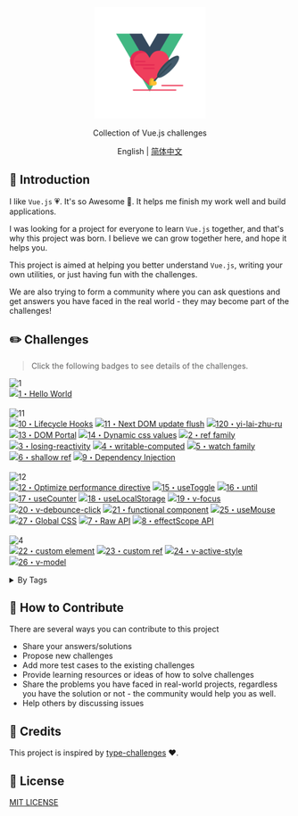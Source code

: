 <p align='center'>
<img src='./logo.png' width='200'/>
</p>

<p align='center'>
Collection of Vue.js challenges
</p>

<p align='center'>
English | <a href='./README.zh-CN.md'>简体中文</a>
</p>

## 📖 Introduction

I like `Vue.js` 💗. It's so Awesome 🚀. It helps me finish my work well and build applications.

I was looking for a project for everyone to learn `Vue.js` together, and that's why this project was born. I believe we can grow together here, and hope it helps you.

This project is aimed at helping you better understand `Vue.js`, writing your own utilities, or just having fun with the challenges.    

We are also trying to form a community where you can ask questions and get answers you have faced in the real world - they may become part of the challenges!



## ✏️ Challenges

> Click the following badges to see details of the challenges.

<!--challenges-start-->
<img src="https://img.shields.io/badge/warm--up-1-teal" alt="1"/><br><a href="./questions/1-hello-word/README.md" target="_blank"><img src="https://img.shields.io/badge/-1%E3%83%BBHello%20World-teal" alt="1・Hello World"/></a> <br><br><img src="https://img.shields.io/badge/easy-11-7aad0c" alt="11"/><br><a href="./questions/10-lifecycle/README.md" target="_blank"><img src="https://img.shields.io/badge/-10%E3%83%BBLifecycle%20Hooks-7aad0c" alt="10・Lifecycle Hooks"/></a> <a href="./questions/11-next-dom-update/README.md" target="_blank"><img src="https://img.shields.io/badge/-11%E3%83%BBNext%20DOM%20update%20flush-7aad0c" alt="11・Next DOM update flush"/></a> <a href="./questions/120-yi-lai-zhu-ru/README.md" target="_blank"><img src="https://img.shields.io/badge/-120%E3%83%BByi--lai--zhu--ru-7aad0c" alt="120・yi-lai-zhu-ru"/></a> <a href="./questions/13-dom-portal/README.md" target="_blank"><img src="https://img.shields.io/badge/-13%E3%83%BBDOM%20Portal-7aad0c" alt="13・DOM Portal"/></a> <a href="./questions/14-dynamic-css-values/README.md" target="_blank"><img src="https://img.shields.io/badge/-14%E3%83%BBDynamic%20css%20values-7aad0c" alt="14・Dynamic css values"/></a> <a href="./questions/2-ref-family/README.md" target="_blank"><img src="https://img.shields.io/badge/-2%E3%83%BBref%20family-7aad0c" alt="2・ref family"/></a> <a href="./questions/3-losing-reactivity/README.md" target="_blank"><img src="https://img.shields.io/badge/-3%E3%83%BBlosing--reactivity-7aad0c" alt="3・losing-reactivity"/></a> <a href="./questions/4-writable-computed/README.md" target="_blank"><img src="https://img.shields.io/badge/-4%E3%83%BBwritable--computed-7aad0c" alt="4・writable-computed"/></a> <a href="./questions/5-watch-family/README.md" target="_blank"><img src="https://img.shields.io/badge/-5%E3%83%BBwatch%20family-7aad0c" alt="5・watch family"/></a> <a href="./questions/6-shallow-ref/README.md" target="_blank"><img src="https://img.shields.io/badge/-6%E3%83%BBshallow%20ref-7aad0c" alt="6・shallow ref"/></a> <a href="./questions/9-dependency-injection/README.md" target="_blank"><img src="https://img.shields.io/badge/-9%E3%83%BBDependency%20Injection-7aad0c" alt="9・Dependency Injection"/></a> <br><br><img src="https://img.shields.io/badge/medium-12-d9901a" alt="12"/><br><a href="./questions/12-optimize-perf-directive/README.md" target="_blank"><img src="https://img.shields.io/badge/-12%E3%83%BBOptimize%20performance%20directive-d9901a" alt="12・Optimize performance directive"/></a> <a href="./questions/15-useToggle/README.md" target="_blank"><img src="https://img.shields.io/badge/-15%E3%83%BBuseToggle-d9901a" alt="15・useToggle"/></a> <a href="./questions/16-until/README.md" target="_blank"><img src="https://img.shields.io/badge/-16%E3%83%BBuntil-d9901a" alt="16・until"/></a> <a href="./questions/17-useCounter/README.md" target="_blank"><img src="https://img.shields.io/badge/-17%E3%83%BBuseCounter-d9901a" alt="17・useCounter"/></a> <a href="./questions/18-useLocalStorage/README.md" target="_blank"><img src="https://img.shields.io/badge/-18%E3%83%BBuseLocalStorage-d9901a" alt="18・useLocalStorage"/></a> <a href="./questions/19-v-focus/README.md" target="_blank"><img src="https://img.shields.io/badge/-19%E3%83%BBv--focus-d9901a" alt="19・v-focus"/></a> <a href="./questions/20-v-debounce-click/README.md" target="_blank"><img src="https://img.shields.io/badge/-20%E3%83%BBv--debounce--click-d9901a" alt="20・v-debounce-click"/></a> <a href="./questions/21-functional-component/README.md" target="_blank"><img src="https://img.shields.io/badge/-21%E3%83%BBfunctional%20component-d9901a" alt="21・functional component"/></a> <a href="./questions/25-useMouse/README.md" target="_blank"><img src="https://img.shields.io/badge/-25%E3%83%BBuseMouse-d9901a" alt="25・useMouse"/></a> <a href="./questions/27-global-css/README.md" target="_blank"><img src="https://img.shields.io/badge/-27%E3%83%BBGlobal%20CSS-d9901a" alt="27・Global CSS"/></a> <a href="./questions/7-raw-api/README.md" target="_blank"><img src="https://img.shields.io/badge/-7%E3%83%BBRaw%20API-d9901a" alt="7・Raw API"/></a> <a href="./questions/8-effect-scope/README.md" target="_blank"><img src="https://img.shields.io/badge/-8%E3%83%BBeffectScope%20API-d9901a" alt="8・effectScope API"/></a> <br><br><img src="https://img.shields.io/badge/hard-4-de3d37" alt="4"/><br><a href="./questions/22-custom-element/README.md" target="_blank"><img src="https://img.shields.io/badge/-22%E3%83%BBcustom%20element-de3d37" alt="22・custom element"/></a> <a href="./questions/23-custom-ref/README.md" target="_blank"><img src="https://img.shields.io/badge/-23%E3%83%BBcustom%20ref-de3d37" alt="23・custom ref"/></a> <a href="./questions/24-v-active-style/README.md" target="_blank"><img src="https://img.shields.io/badge/-24%E3%83%BBv--active--style-de3d37" alt="24・v-active-style"/></a> <a href="./questions/26-v-model/README.md" target="_blank"><img src="https://img.shields.io/badge/-26%E3%83%BBv--model-de3d37" alt="26・v-model"/></a> <br><details><summary>By Tags</summary><br><table><tbody><tr><td><img src="https://img.shields.io/badge/-%23Built--ins-999" alt="#Built-ins"/></td><td><a href="./questions/13-dom-portal/README.md" target="_blank"><img src="https://img.shields.io/badge/-13%E3%83%BBDOM%20Portal-7aad0c" alt="13・DOM Portal"/></a> <a href="./questions/12-optimize-perf-directive/README.md" target="_blank"><img src="https://img.shields.io/badge/-12%E3%83%BBOptimize%20performance%20directive-d9901a" alt="12・Optimize performance directive"/></a> </td></tr><tr><td><img src="https://img.shields.io/badge/-%23CSS%20Features-999" alt="#CSS Features"/></td><td><a href="./questions/14-dynamic-css-values/README.md" target="_blank"><img src="https://img.shields.io/badge/-14%E3%83%BBDynamic%20css%20values-7aad0c" alt="14・Dynamic css values"/></a> <a href="./questions/27-global-css/README.md" target="_blank"><img src="https://img.shields.io/badge/-27%E3%83%BBGlobal%20CSS-d9901a" alt="27・Global CSS"/></a> </td></tr><tr><td><img src="https://img.shields.io/badge/-%23Components-999" alt="#Components"/></td><td><a href="./questions/13-dom-portal/README.md" target="_blank"><img src="https://img.shields.io/badge/-13%E3%83%BBDOM%20Portal-7aad0c" alt="13・DOM Portal"/></a> <a href="./questions/21-functional-component/README.md" target="_blank"><img src="https://img.shields.io/badge/-21%E3%83%BBfunctional%20component-d9901a" alt="21・functional component"/></a> </td></tr><tr><td><img src="https://img.shields.io/badge/-%23Composable%20Function-999" alt="#Composable Function"/></td><td><a href="./questions/15-useToggle/README.md" target="_blank"><img src="https://img.shields.io/badge/-15%E3%83%BBuseToggle-d9901a" alt="15・useToggle"/></a> <a href="./questions/17-useCounter/README.md" target="_blank"><img src="https://img.shields.io/badge/-17%E3%83%BBuseCounter-d9901a" alt="17・useCounter"/></a> <a href="./questions/18-useLocalStorage/README.md" target="_blank"><img src="https://img.shields.io/badge/-18%E3%83%BBuseLocalStorage-d9901a" alt="18・useLocalStorage"/></a> <a href="./questions/25-useMouse/README.md" target="_blank"><img src="https://img.shields.io/badge/-25%E3%83%BBuseMouse-d9901a" alt="25・useMouse"/></a> </td></tr><tr><td><img src="https://img.shields.io/badge/-%23Composition%20API-999" alt="#Composition API"/></td><td><a href="./questions/10-lifecycle/README.md" target="_blank"><img src="https://img.shields.io/badge/-10%E3%83%BBLifecycle%20Hooks-7aad0c" alt="10・Lifecycle Hooks"/></a> <a href="./questions/120-yi-lai-zhu-ru/README.md" target="_blank"><img src="https://img.shields.io/badge/-120%E3%83%BByi--lai--zhu--ru-7aad0c" alt="120・yi-lai-zhu-ru"/></a> <a href="./questions/2-ref-family/README.md" target="_blank"><img src="https://img.shields.io/badge/-2%E3%83%BBref%20family-7aad0c" alt="2・ref family"/></a> <a href="./questions/3-losing-reactivity/README.md" target="_blank"><img src="https://img.shields.io/badge/-3%E3%83%BBlosing--reactivity-7aad0c" alt="3・losing-reactivity"/></a> <a href="./questions/4-writable-computed/README.md" target="_blank"><img src="https://img.shields.io/badge/-4%E3%83%BBwritable--computed-7aad0c" alt="4・writable-computed"/></a> <a href="./questions/5-watch-family/README.md" target="_blank"><img src="https://img.shields.io/badge/-5%E3%83%BBwatch%20family-7aad0c" alt="5・watch family"/></a> <a href="./questions/6-shallow-ref/README.md" target="_blank"><img src="https://img.shields.io/badge/-6%E3%83%BBshallow%20ref-7aad0c" alt="6・shallow ref"/></a> <a href="./questions/9-dependency-injection/README.md" target="_blank"><img src="https://img.shields.io/badge/-9%E3%83%BBDependency%20Injection-7aad0c" alt="9・Dependency Injection"/></a> <a href="./questions/8-effect-scope/README.md" target="_blank"><img src="https://img.shields.io/badge/-8%E3%83%BBeffectScope%20API-d9901a" alt="8・effectScope API"/></a> <a href="./questions/23-custom-ref/README.md" target="_blank"><img src="https://img.shields.io/badge/-23%E3%83%BBcustom%20ref-de3d37" alt="23・custom ref"/></a> </td></tr><tr><td><img src="https://img.shields.io/badge/-%23Directives-999" alt="#Directives"/></td><td><a href="./questions/12-optimize-perf-directive/README.md" target="_blank"><img src="https://img.shields.io/badge/-12%E3%83%BBOptimize%20performance%20directive-d9901a" alt="12・Optimize performance directive"/></a> <a href="./questions/19-v-focus/README.md" target="_blank"><img src="https://img.shields.io/badge/-19%E3%83%BBv--focus-d9901a" alt="19・v-focus"/></a> <a href="./questions/20-v-debounce-click/README.md" target="_blank"><img src="https://img.shields.io/badge/-20%E3%83%BBv--debounce--click-d9901a" alt="20・v-debounce-click"/></a> <a href="./questions/24-v-active-style/README.md" target="_blank"><img src="https://img.shields.io/badge/-24%E3%83%BBv--active--style-de3d37" alt="24・v-active-style"/></a> <a href="./questions/26-v-model/README.md" target="_blank"><img src="https://img.shields.io/badge/-26%E3%83%BBv--model-de3d37" alt="26・v-model"/></a> </td></tr><tr><td><img src="https://img.shields.io/badge/-%23Global%20API%3AGeneral-999" alt="#Global API:General"/></td><td><a href="./questions/11-next-dom-update/README.md" target="_blank"><img src="https://img.shields.io/badge/-11%E3%83%BBNext%20DOM%20update%20flush-7aad0c" alt="11・Next DOM update flush"/></a> </td></tr><tr><td><img src="https://img.shields.io/badge/-%23Lifecycle-999" alt="#Lifecycle"/></td><td><a href="./questions/10-lifecycle/README.md" target="_blank"><img src="https://img.shields.io/badge/-10%E3%83%BBLifecycle%20Hooks-7aad0c" alt="10・Lifecycle Hooks"/></a> </td></tr><tr><td><img src="https://img.shields.io/badge/-%23Reactivity%3AAdvanced-999" alt="#Reactivity:Advanced"/></td><td><a href="./questions/6-shallow-ref/README.md" target="_blank"><img src="https://img.shields.io/badge/-6%E3%83%BBshallow%20ref-7aad0c" alt="6・shallow ref"/></a> <a href="./questions/7-raw-api/README.md" target="_blank"><img src="https://img.shields.io/badge/-7%E3%83%BBRaw%20API-d9901a" alt="7・Raw API"/></a> <a href="./questions/8-effect-scope/README.md" target="_blank"><img src="https://img.shields.io/badge/-8%E3%83%BBeffectScope%20API-d9901a" alt="8・effectScope API"/></a> <a href="./questions/23-custom-ref/README.md" target="_blank"><img src="https://img.shields.io/badge/-23%E3%83%BBcustom%20ref-de3d37" alt="23・custom ref"/></a> </td></tr><tr><td><img src="https://img.shields.io/badge/-%23Reactivity%3ACore-999" alt="#Reactivity:Core"/></td><td><a href="./questions/2-ref-family/README.md" target="_blank"><img src="https://img.shields.io/badge/-2%E3%83%BBref%20family-7aad0c" alt="2・ref family"/></a> <a href="./questions/4-writable-computed/README.md" target="_blank"><img src="https://img.shields.io/badge/-4%E3%83%BBwritable--computed-7aad0c" alt="4・writable-computed"/></a> <a href="./questions/5-watch-family/README.md" target="_blank"><img src="https://img.shields.io/badge/-5%E3%83%BBwatch%20family-7aad0c" alt="5・watch family"/></a> </td></tr><tr><td><img src="https://img.shields.io/badge/-%23Reactivity%3AUtilities-999" alt="#Reactivity:Utilities"/></td><td><a href="./questions/3-losing-reactivity/README.md" target="_blank"><img src="https://img.shields.io/badge/-3%E3%83%BBlosing--reactivity-7aad0c" alt="3・losing-reactivity"/></a> </td></tr><tr><td><img src="https://img.shields.io/badge/-%23Utility%20Function-999" alt="#Utility Function"/></td><td><a href="./questions/16-until/README.md" target="_blank"><img src="https://img.shields.io/badge/-16%E3%83%BBuntil-d9901a" alt="16・until"/></a> </td></tr><tr><td><img src="https://img.shields.io/badge/-%23Web%20Components-999" alt="#Web Components"/></td><td><a href="./questions/22-custom-element/README.md" target="_blank"><img src="https://img.shields.io/badge/-22%E3%83%BBcustom%20element-de3d37" alt="22・custom element"/></a> </td></tr></tbody></table></details>
<!--challenges-end-->

## 🤝 How to Contribute

There are several ways you can contribute to this project

- Share your answers/solutions
- Propose new challenges
- Add more test cases to the existing challenges
- Provide learning resources or ideas of how to solve challenges
- Share the problems you have faced in real-world projects, regardless you have the solution or not - the community would help you as well.
- Help others by discussing issues

## 🌸 Credits

This project is inspired by [type-challenges](https://github.com/type-challenges/type-challenges) ♥️.

## 📄 License

[MIT LICENSE](./LICENSE)
